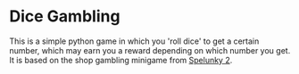 # Dice Gambling
This is a simple python game in which you 'roll dice' to get a certain number, which may earn you a reward depending on which number you get. It is based on the shop gambling minigame from [Spelunky 2](https://store.steampowered.com/app/418530/Spelunky_2/).
